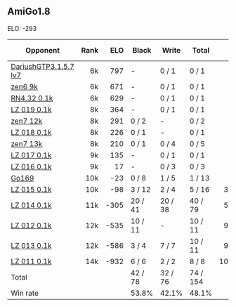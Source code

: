 ## AmiGo1.8 ##

ELO: -293

Opponent | Rank | ELO | Black | Write | Total | Win rate
---------|-----:|----:|-------|-------|-------|-------:
[DariushGTP3.1.5.7 lv7](DariushGTP3.1.5.7%20lv7.md) | 6k | 797 | - | 0 / 1 | 0 / 1 | 0.0%
[zen6 9k](zen6%209k.md) | 6k | 671 | - | 0 / 1 | 0 / 1 | 0.0%
[RN4.32 0.1k](RN4.32%200.1k.md) | 6k | 629 | - | 0 / 1 | 0 / 1 | 0.0%
[LZ 019 0.1k](LZ%20019%200.1k.md) | 8k | 364 | - | 0 / 1 | 0 / 1 | 0.0%
[zen7 12k](zen7%2012k.md) | 8k | 291 | 0 / 2 | - | 0 / 2 | 0.0%
[LZ 018 0.1k](LZ%20018%200.1k.md) | 8k | 226 | 0 / 1 | - | 0 / 1 | 0.0%
[zen7 13k](zen7%2013k.md) | 8k | 210 | 0 / 1 | 0 / 4 | 0 / 5 | 0.0%
[LZ 017 0.1k](LZ%20017%200.1k.md) | 9k | 135 | - | 0 / 1 | 0 / 1 | 0.0%
[LZ 016 0.1k](LZ%20016%200.1k.md) | 9k | 17 | - | 0 / 3 | 0 / 3 | 0.0%
[Go169](Go169.md) | 10k | -23 | 0 / 8 | 1 / 5 | 1 / 13 | 7.7%
[LZ 015 0.1k](LZ%20015%200.1k.md) | 10k | -98 | 3 / 12 | 2 / 4 | 5 / 16 | 31.3%
[LZ 014 0.1k](LZ%20014%200.1k.md) | 11k | -305 | 20 / 41 | 20 / 38 | 40 / 79 | 50.6%
[LZ 012 0.1k](LZ%20012%200.1k.md) | 12k | -535 | 10 / 11 | - | 10 / 11 | 90.9%
[LZ 013 0.1k](LZ%20013%200.1k.md) | 12k | -586 | 3 / 4 | 7 / 7 | 10 / 11 | 90.9%
[LZ 011 0.1k](LZ%20011%200.1k.md) | 14k | -932 | 6 / 6 | 2 / 2 | 8 / 8 | 100.0%
Total | | | 42 / 78 | 32 / 76 | 74 / 154 | 
Win rate| | | 53.8% | 42.1% | 48.1% | 

